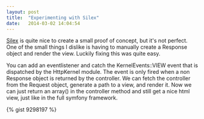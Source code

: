 ```yaml
---
layout: post
title:  "Experimenting with Silex"
date:   2014-03-02 14:04:54
---
```


[Silex](http://silex.sensiolabs.org/) is quite nice to create a small proof of concept, but it's not perfect. One of the small things I dislike is having to manually create a Response object and render the view. Luckily fixing this was quite easy.


You can add an eventlistener and catch the KernelEvents::VIEW event that is dispatched by the HttpKernel module. The event is only fired when a non Response object is returned by the controller. We can fetch the controller from the Request object, generate a path to a view, and render it. Now we can just return an array() in the controller method and still get a nice html view, just like in the full symfony framework.

{% gist 9298197 %}
